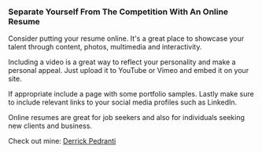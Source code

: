 ### Separate Yourself From The Competition With An Online Resume

Consider putting your resume online. It's a great place to showcase your talent through content, photos, multimedia and interactivity.

Including a video is a great way to reflect your personality and make a personal appeal. Just upload it to YouTube or Vimeo and embed it on your site.

If appropriate include a page with some portfolio samples. Lastly make sure to include relevant links to your social media profiles such as LinkedIn.

Online resumes are great for job seekers and also for individuals seeking new clients and business.

Check out mine: [Derrick Pedranti](http://www.derrickpedranti.org/)
